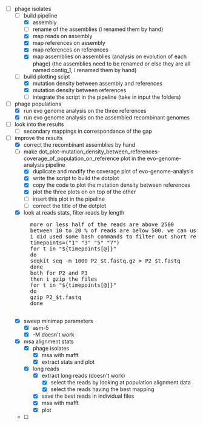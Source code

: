 - [ ] phage isolates
    - [ ] build pipeline
        - [x] assembly
        - [ ] rename of the assemblies (i renamed them by hand)
        - [x] map reads on assembly
        - [x] map references on assembly
        - [x] map references on references
        - [x] map assemblies on assemblies (analysis on evolution of each phage)
            (the assemblies need to be renamed or else they are all named contig_1, i renamed them by hand)
    - [ ] build plotting scipt
        - [x] mutation density between assembly and references
        - [x] mutation density between references
        - [ ] integrate the script in the pipeline (take in input the folders)
- [ ] phage populations
    - [x] run evo genome analysis on the three references
    - [x] run evo genome analysis on the assembled recombinant genomes
- [ ] look into the results
    - [ ] secondary mappings in correspondance of the gap
- [ ] improve the results
    - [x] correct the recombinant assemblies by hand
    - [ ] make dot_plot-mutation_density_between_references-coverage_of_population_on_reference plot in the evo-genome-analysis pipeline
        - [x] duplicate and modify the coverage plot of evo-genome-analysis
        - [x] write the script to build the dotplot
        - [x] copy the code to plot the mutation density between references
        - [x] plot the three plots on on top of the other
        - [ ] insert this plot in the pipeline
        - [ ] correct the title of the dotplot
    - [x] look at reads stats, filter reads by length
        <pre>
        more or less half of the reads are above 2500
        between 10 to 20 % of reads are below 500. we can use it as a threshold.
        i did used some bash commands to filter out short reads
        timepoints=("1" "3" "5" "7")
        for t in "${timepoints[@]}"
        do
        seqkit seq -m 1000 P2_$t.fastq.gz > P2_$t.fastq
        done
        both for P2 and P3
        then i gzip the files
        for t in "${timepoints[@]}"
        do
        gzip P2_$t.fastq
        done
        </pre>
    - [x] sweep minimap parameters
        - [x] asm-5
        - [x] -M
        doesn't work
    - [x] msa alignment stats
        - [x] phage isolates
            - [x] msa with mafft
            - [x] extract stats and plot
        - [x] long reads
            - [x] extract long reads (doesn't work)
                - [x] select the reads by looking at population alignment data
                - [x] select the reads having the best mapping
            - [x] save the best reads in individual files
            - [x] msa with mafft
            - [x] plot
    - [ ] 
